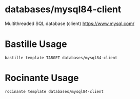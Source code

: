 # databases/mysql84-client
Multithreaded SQL database (client)
https://www.mysql.com/

# Bastille Usage
```shell
bastille template TARGET databases/mysql84-client
```

# Rocinante Usage
```shell
rocinante template databases/mysql84-client
```
